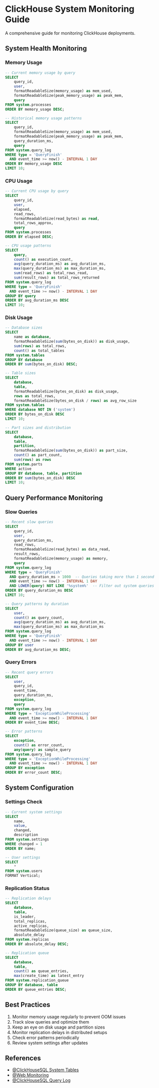 # ClickHouse System Monitoring Guide

A comprehensive guide for monitoring ClickHouse deployments.

## System Health Monitoring

### Memory Usage

```sql
-- Current memory usage by query
SELECT
    query_id,
    user,
    formatReadableSize(memory_usage) as mem_used,
    formatReadableSize(peak_memory_usage) as peak_mem,
    query
FROM system.processes
ORDER BY memory_usage DESC;

-- Historical memory usage patterns
SELECT
    query_id,
    formatReadableSize(memory_usage) as mem_used,
    formatReadableSize(peak_memory_usage) as peak_mem,
    query_duration_ms,
    query
FROM system.query_log
WHERE type = 'QueryFinish'
  AND event_time >= now() - INTERVAL 1 DAY
ORDER BY memory_usage DESC
LIMIT 10;
```

### CPU Usage

```sql
-- Current CPU usage by query
SELECT
    query_id,
    user,
    elapsed,
    read_rows,
    formatReadableSize(read_bytes) as read,
    total_rows_approx,
    query
FROM system.processes
ORDER BY elapsed DESC;

-- CPU usage patterns
SELECT
    query,
    count() as execution_count,
    avg(query_duration_ms) as avg_duration_ms,
    max(query_duration_ms) as max_duration_ms,
    sum(read_rows) as total_rows_read,
    sum(result_rows) as total_rows_returned
FROM system.query_log
WHERE type = 'QueryFinish'
  AND event_time >= now() - INTERVAL 1 DAY
GROUP BY query
ORDER BY avg_duration_ms DESC
LIMIT 10;
```

### Disk Usage

```sql
-- Database sizes
SELECT
    name as database,
    formatReadableSize(sum(bytes_on_disk)) as disk_usage,
    sum(rows) as total_rows,
    count() as total_tables
FROM system.tables
GROUP BY database
ORDER BY sum(bytes_on_disk) DESC;

-- Table sizes
SELECT
    database,
    table,
    formatReadableSize(bytes_on_disk) as disk_usage,
    rows as total_rows,
    formatReadableSize(bytes_on_disk / rows) as avg_row_size
FROM system.tables
WHERE database NOT IN ('system')
ORDER BY bytes_on_disk DESC
LIMIT 10;

-- Part sizes and distribution
SELECT
    database,
    table,
    partition,
    formatReadableSize(sum(bytes_on_disk)) as part_size,
    count() as part_count,
    sum(rows) as rows
FROM system.parts
WHERE active
GROUP BY database, table, partition
ORDER BY sum(bytes_on_disk) DESC
LIMIT 10;
```

## Query Performance Monitoring

### Slow Queries

```sql
-- Recent slow queries
SELECT
    query_id,
    user,
    query_duration_ms,
    read_rows,
    formatReadableSize(read_bytes) as data_read,
    result_rows,
    formatReadableSize(memory_usage) as memory,
    query
FROM system.query_log
WHERE type = 'QueryFinish'
  AND query_duration_ms > 1000  -- Queries taking more than 1 second
  AND event_time >= now() - INTERVAL 1 DAY
  AND LOWER(query) NOT LIKE '%system%'  -- Filter out system queries
ORDER BY query_duration_ms DESC
LIMIT 10;

-- Query patterns by duration
SELECT
    user,
    count() as query_count,
    avg(query_duration_ms) as avg_duration_ms,
    max(query_duration_ms) as max_duration_ms
FROM system.query_log
WHERE type = 'QueryFinish'
  AND event_time >= now() - INTERVAL 1 DAY
GROUP BY user
ORDER BY avg_duration_ms DESC;
```

### Query Errors

```sql
-- Recent query errors
SELECT
    user,
    query_id,
    event_time,
    query_duration_ms,
    exception,
    query
FROM system.query_log
WHERE type = 'ExceptionWhileProcessing'
  AND event_time >= now() - INTERVAL 1 DAY
ORDER BY event_time DESC;

-- Error patterns
SELECT
    exception,
    count() as error_count,
    any(query) as sample_query
FROM system.query_log
WHERE type = 'ExceptionWhileProcessing'
  AND event_time >= now() - INTERVAL 1 DAY
GROUP BY exception
ORDER BY error_count DESC;
```

## System Configuration

### Settings Check

```sql
-- Current system settings
SELECT
    name,
    value,
    changed,
    description
FROM system.settings
WHERE changed = 1
ORDER BY name;

-- User settings
SELECT
    *
FROM system.users
FORMAT Vertical;
```

### Replication Status

```sql
-- Replication delays
SELECT
    database,
    table,
    is_leader,
    total_replicas,
    active_replicas,
    formatReadableSize(queue_size) as queue_size,
    absolute_delay
FROM system.replicas
ORDER BY absolute_delay DESC;

-- Replication queue
SELECT
    database,
    table,
    count() as queue_entries,
    max(create_time) as latest_entry
FROM system.replication_queue
GROUP BY database, table
ORDER BY queue_entries DESC;
```

## Best Practices

1. Monitor memory usage regularly to prevent OOM issues
2. Track slow queries and optimize them
3. Keep an eye on disk usage and partition sizes
4. Monitor replication delays in distributed setups
5. Check error patterns periodically
6. Review system settings after updates

## References

- [@ClickHouseSQL System Tables](https://clickhouse.com/docs/en/operations/system-tables)
- [@Web Monitoring](https://clickhouse.com/docs/en/operations/monitoring)
- [@ClickHouseSQL Query Log](https://clickhouse.com/docs/en/operations/system-tables/query_log)
